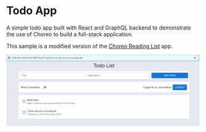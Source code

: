 # Todo App

A simple todo app built with React and GraphQL backend to demonstrate the use of Choreo to build a full-stack application.

This sample is a modified version of the [Choreo Reading List](https://github.com/wso2/choreo-examples/tree/main/cloud-native-app-developer) app.

<img src="https://github.com/JayanaGunaweera01/wso2-code-challenge/blob/main/image.png"  width="1000">